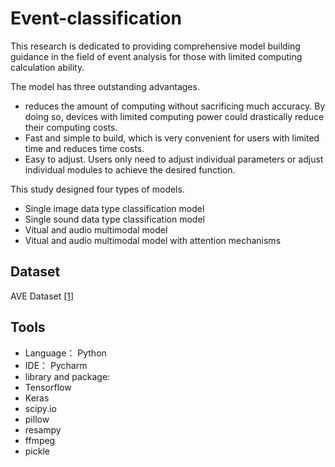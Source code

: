 # Event-classification
This research is dedicated to providing comprehensive model building guidance in the field of event analysis for those with limited computing calculation ability. 

The model has three outstanding advantages.
- reduces the amount of computing without sacrificing much accuracy. By doing so, devices with limited computing power could drastically reduce their computing costs.
- Fast and simple to build, which is very convenient for users with limited time and reduces time costs.
- Easy to adjust. Users only need to adjust individual parameters or adjust individual modules to achieve the desired function.

This study designed four types of models. 
- Single image data type classification model
- Single sound data type classification model
- Vitual and audio multimodal model 
- Vitual and audio multimodal model with attention mechanisms

## Dataset 
AVE Dataset [[1]](https://sites.google.com/view/audiovisualresearch)
## Tools 
* Language： Python
* IDE： Pycharm
* library and package:
*   Tensorflow
*   Keras
*   scipy.io
*   pillow
*   resampy
*   ffmpeg
*   pickle
